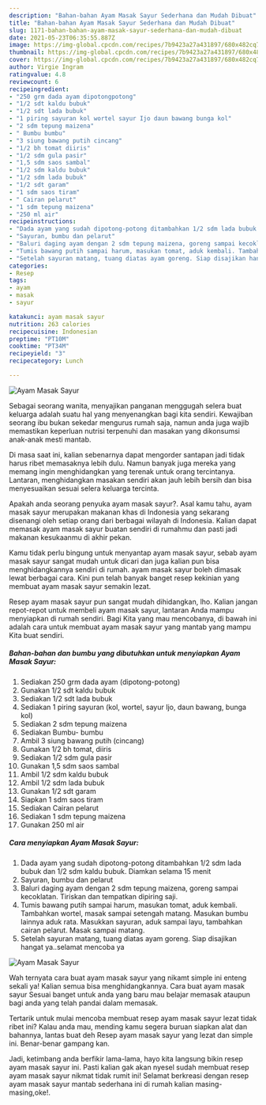 ```yaml
---
description: "Bahan-bahan Ayam Masak Sayur Sederhana dan Mudah Dibuat"
title: "Bahan-bahan Ayam Masak Sayur Sederhana dan Mudah Dibuat"
slug: 1171-bahan-bahan-ayam-masak-sayur-sederhana-dan-mudah-dibuat
date: 2021-05-23T06:35:55.887Z
image: https://img-global.cpcdn.com/recipes/7b9423a27a431897/680x482cq70/ayam-masak-sayur-foto-resep-utama.jpg
thumbnail: https://img-global.cpcdn.com/recipes/7b9423a27a431897/680x482cq70/ayam-masak-sayur-foto-resep-utama.jpg
cover: https://img-global.cpcdn.com/recipes/7b9423a27a431897/680x482cq70/ayam-masak-sayur-foto-resep-utama.jpg
author: Virgie Ingram
ratingvalue: 4.8
reviewcount: 6
recipeingredient:
- "250 grm dada ayam dipotongpotong"
- "1/2 sdt kaldu bubuk"
- "1/2 sdt lada bubuk"
- "1 piring sayuran kol wortel sayur Ijo daun bawang bunga kol"
- "2 sdm tepung maizena"
- " Bumbu bumbu"
- "3 siung bawang putih cincang"
- "1/2 bh tomat diiris"
- "1/2 sdm gula pasir"
- "1,5 sdm saos sambal"
- "1/2 sdm kaldu bubuk"
- "1/2 sdm lada bubuk"
- "1/2 sdt garam"
- "1 sdm saos tiram"
- " Cairan pelarut"
- "1 sdm tepung maizena"
- "250 ml air"
recipeinstructions:
- "Dada ayam yang sudah dipotong-potong ditambahkan 1/2 sdm lada bubuk dan 1/2 sdm kaldu bubuk. Diamkan selama 15 menit"
- "Sayuran, bumbu dan pelarut"
- "Baluri daging ayam dengan 2 sdm tepung maizena, goreng sampai kecoklatan. Tiriskan dan tempatkan dipiring saji."
- "Tumis bawang putih sampai harum, masukan tomat, aduk kembali. Tambahkan wortel, masak sampai setengah matang. Masukan bumbu lainnya aduk rata. Masukkan sayuran, aduk sampai layu, tambahkan cairan pelarut. Masak sampai matang."
- "Setelah sayuran matang, tuang diatas ayam goreng. Siap disajikan hangat ya..selamat mencoba ya"
categories:
- Resep
tags:
- ayam
- masak
- sayur

katakunci: ayam masak sayur 
nutrition: 263 calories
recipecuisine: Indonesian
preptime: "PT10M"
cooktime: "PT34M"
recipeyield: "3"
recipecategory: Lunch

---
```



![Ayam Masak Sayur](https://img-global.cpcdn.com/recipes/7b9423a27a431897/680x482cq70/ayam-masak-sayur-foto-resep-utama.jpg)

Sebagai seorang wanita, menyajikan panganan menggugah selera buat keluarga adalah suatu hal yang menyenangkan bagi kita sendiri. Kewajiban seorang ibu bukan sekedar mengurus rumah saja, namun anda juga wajib memastikan keperluan nutrisi terpenuhi dan masakan yang dikonsumsi anak-anak mesti mantab.

Di masa  saat ini, kalian sebenarnya dapat mengorder santapan jadi tidak harus ribet memasaknya lebih dulu. Namun banyak juga mereka yang memang ingin menghidangkan yang terenak untuk orang tercintanya. Lantaran, menghidangkan masakan sendiri akan jauh lebih bersih dan bisa menyesuaikan sesuai selera keluarga tercinta. 



Apakah anda seorang penyuka ayam masak sayur?. Asal kamu tahu, ayam masak sayur merupakan makanan khas di Indonesia yang sekarang disenangi oleh setiap orang dari berbagai wilayah di Indonesia. Kalian dapat memasak ayam masak sayur buatan sendiri di rumahmu dan pasti jadi makanan kesukaanmu di akhir pekan.

Kamu tidak perlu bingung untuk menyantap ayam masak sayur, sebab ayam masak sayur sangat mudah untuk dicari dan juga kalian pun bisa menghidangkannya sendiri di rumah. ayam masak sayur boleh dimasak lewat berbagai cara. Kini pun telah banyak banget resep kekinian yang membuat ayam masak sayur semakin lezat.

Resep ayam masak sayur pun sangat mudah dihidangkan, lho. Kalian jangan repot-repot untuk membeli ayam masak sayur, lantaran Anda mampu menyiapkan di rumah sendiri. Bagi Kita yang mau mencobanya, di bawah ini adalah cara untuk membuat ayam masak sayur yang mantab yang mampu Kita buat sendiri.

<!--inarticleads1-->

##### Bahan-bahan dan bumbu yang dibutuhkan untuk menyiapkan Ayam Masak Sayur:

1. Sediakan 250 grm dada ayam (dipotong-potong)
1. Gunakan 1/2 sdt kaldu bubuk
1. Sediakan 1/2 sdt lada bubuk
1. Sediakan 1 piring sayuran (kol, wortel, sayur Ijo, daun bawang, bunga kol)
1. Sediakan 2 sdm tepung maizena
1. Sediakan  Bumbu- bumbu
1. Ambil 3 siung bawang putih (cincang)
1. Gunakan 1/2 bh tomat, diiris
1. Sediakan 1/2 sdm gula pasir
1. Gunakan 1,5 sdm saos sambal
1. Ambil 1/2 sdm kaldu bubuk
1. Ambil 1/2 sdm lada bubuk
1. Gunakan 1/2 sdt garam
1. Siapkan 1 sdm saos tiram
1. Sediakan  Cairan pelarut
1. Sediakan 1 sdm tepung maizena
1. Gunakan 250 ml air




<!--inarticleads2-->

##### Cara menyiapkan Ayam Masak Sayur:

1. Dada ayam yang sudah dipotong-potong ditambahkan 1/2 sdm lada bubuk dan 1/2 sdm kaldu bubuk. Diamkan selama 15 menit
1. Sayuran, bumbu dan pelarut
1. Baluri daging ayam dengan 2 sdm tepung maizena, goreng sampai kecoklatan. Tiriskan dan tempatkan dipiring saji.
1. Tumis bawang putih sampai harum, masukan tomat, aduk kembali. Tambahkan wortel, masak sampai setengah matang. Masukan bumbu lainnya aduk rata. Masukkan sayuran, aduk sampai layu, tambahkan cairan pelarut. Masak sampai matang.
1. Setelah sayuran matang, tuang diatas ayam goreng. Siap disajikan hangat ya..selamat mencoba ya
<img src="//assets-global.cpcdn.com/assets/icons/button_play-2c75c40dde080a61004c1f40b05d8f140eaff45d7e9e6481dc71c63d2e7c4909.png" alt="Ayam Masak Sayur">



Wah ternyata cara buat ayam masak sayur yang nikamt simple ini enteng sekali ya! Kalian semua bisa menghidangkannya. Cara buat ayam masak sayur Sesuai banget untuk anda yang baru mau belajar memasak ataupun bagi anda yang telah pandai dalam memasak.

Tertarik untuk mulai mencoba membuat resep ayam masak sayur lezat tidak ribet ini? Kalau anda mau, mending kamu segera buruan siapkan alat dan bahannya, lantas buat deh Resep ayam masak sayur yang lezat dan simple ini. Benar-benar gampang kan. 

Jadi, ketimbang anda berfikir lama-lama, hayo kita langsung bikin resep ayam masak sayur ini. Pasti kalian gak akan nyesel sudah membuat resep ayam masak sayur nikmat tidak rumit ini! Selamat berkreasi dengan resep ayam masak sayur mantab sederhana ini di rumah kalian masing-masing,oke!.

